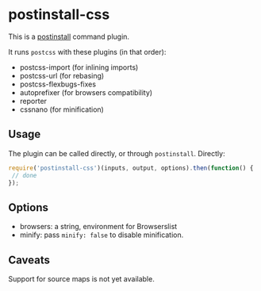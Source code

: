 postinstall-css
===============

This is a [postinstall](http://github.com/kapouer/postintall) command plugin.

It runs `postcss` with these plugins (in that order):

- postcss-import (for inlining imports)
- postcss-url (for rebasing)
- postcss-flexbugs-fixes
- autoprefixer (for browsers compatibility)
- reporter
- cssnano (for minification)

Usage
-----

The plugin can be called directly, or through `postinstall`.
Directly:

```js
require('postinstall-css')(inputs, output, options).then(function() {
 // done
});
```

Options
-------

- browsers: a string, environment for Browserslist
- minify: pass `minify: false` to disable minification.

Caveats
-------

Support for source maps is not yet available.
